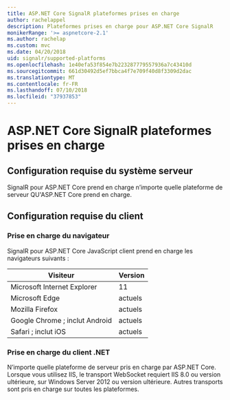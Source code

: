 ```yaml
---
title: ASP.NET Core SignalR plateformes prises en charge
author: rachelappel
description: Plateformes prises en charge pour ASP.NET Core SignalR
monikerRange: '>= aspnetcore-2.1'
ms.author: rachelap
ms.custom: mvc
ms.date: 04/20/2018
uid: signalr/supported-platforms
ms.openlocfilehash: 1e40efa53f854e7b223287779557936a7c43410d
ms.sourcegitcommit: 661d30492d5ef7bbca4f7e709f40d8f3309d2dac
ms.translationtype: MT
ms.contentlocale: fr-FR
ms.lasthandoff: 07/10/2018
ms.locfileid: "37937853"
---
```

# <a name="aspnet-core-signalr-supported-platforms"></a>ASP.NET Core SignalR plateformes prises en charge

## <a name="server-system-requirements"></a>Configuration requise du système serveur

SignalR pour ASP.NET Core prend en charge n’importe quelle plateforme de serveur QU'ASP.NET Core prend en charge.

## <a name="client-system-requirements"></a>Configuration requise du client

### <a name="browser-support"></a>Prise en charge du navigateur

SignalR pour ASP.NET Core JavaScript client prend en charge les navigateurs suivants :

| Visiteur | Version |
| ------- | ------- |
| Microsoft Internet Explorer | 11 |
| Microsoft Edge | actuels |
| Mozilla Firefox | actuels |
| Google Chrome ; inclut Android | actuels |
| Safari ; inclut iOS | actuels |
 
### <a name="net-client-support"></a>Prise en charge du client .NET

N’importe quelle plateforme de serveur pris en charge par ASP.NET Core. Lorsque vous utilisez IIS, le transport WebSocket requiert IIS 8.0 ou version ultérieure, sur Windows Server 2012 ou version ultérieure. Autres transports sont pris en charge sur toutes les plateformes.
